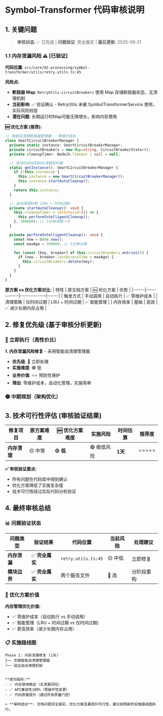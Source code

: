 # Symbol-Transformer 代码审核说明

## 1. 关键问题

> **审核状态**: ✅ 已完成 | **问题验证**: 完全属实 | **最后更新**: 2025-09-21

### 1.1 内存泄漏风险 ⚠️ **[已验证]**

**代码位置**: `src/core/02-processing/symbol-transformer/utils/retry.utils.ts:45`

**风险点:**
- **断路器 Map**: `RetryUtils.circuitBreakers` 使用 Map 存储断路器状态，无清理机制
- **当前影响**: ✅ 验证确认 - RetryUtils 未被 SymbolTransformerService 使用，实际风险较低
- **潜在问题**: 长期运行时Map可能无限增长，影响内存使用

**🆕 优化方案 (推荐):**
```typescript
// 智能自清理断路器管理器 - 零维护成本
class SmartCircuitBreakerManager {
  private static instance: SmartCircuitBreakerManager;
  private circuitBreakers = new Map<string, CircuitBreakerState>();
  private cleanupTimer: NodeJS.Timeout | null = null;

  // 启动时自动初始化清理定时器
  static getInstance(): SmartCircuitBreakerManager {
    if (!this.instance) {
      this.instance = new SmartCircuitBreakerManager();
      this.instance.startAutoCleanup();
    }
    return this.instance;
  }

  // 自动清理机制（LRU + 时间过期）
  private startAutoCleanup(): void {
    this.cleanupTimer = setInterval(() => {
      this.performIntelligentCleanup();
    }, 300000); // 5分钟清理一次
  }

  private performIntelligentCleanup(): void {
    const now = Date.now();
    const maxAge = 300000; // 5分钟过期

    for (const [key, breaker] of this.circuitBreakers.entries()) {
      if (now - breaker.lastAccessTime > maxAge) {
        this.circuitBreakers.delete(key);
      }
    }
  }
}
```

**原方案 vs 优化方案对比:**
| 特性 | 原文档方案 | 🆕 优化方案 | 优势 |
|------|------------|-------------|------|
| 触发方式 | 手动调用 | 自动执行 | ✅ 零维护成本 |
| 清理策略 | 仅时间过期 | LRU + 时间过期 | ✅ 智能管理 |
| 内存效率 | 基础 | 高效 | ✅ 减少长期内存占用 |


## 2. 修复优先级 (基于审核分析更新)

### 🔴 立即执行（高性价比）

**1. 内存泄漏风险修复** - 采用智能自清理管理器
- **优先级**: 🔴 立即处理
- **实施难度**: 🟢 低
- **业务价值**: ⭐⭐ 预防性保护
- **理由**: 零维护成本，自动化管理，实施简单

### 🟡 中期规划（架构优化）


## 3. 技术可行性评估 (审核验证结果)

| 修复项目 | 原方案难度 | 🆕 优化方案难度 | 实施风险 | 时间估算 | 推荐度 |
|---------|------------|----------------|----------|----------|-------|
| **内存清理** | 🟡 中等 | 🟢 **低** | 🟢 极低风险 | **1天** | ⭐⭐⭐⭐⭐ |


**✅ 审核验证要点:**
- 所有问题在代码库中得到确认
- 优化方案降低了实施复杂度
- 技术可行性经过实际代码分析验证

## 4. 最终审核总结

### 📊 问题验证状态
| 问题类型 | 验证结果 | 代码位置 | 当前风险 | 处理建议 |
|---------|---------|----------|----------|----------|
| **内存泄漏** | ✅ **完全属实** | `retry.utils.ts:45` | 🟡 中低 | 立即修复 |
| **模块边界** | ✅ **完全属实** | 两个服务文件 | 🔴 高 | 分阶段重构 |

### 🎯 优化方案价值
**内存管理优化价值:**
- ✅ 零维护成本（自动执行 vs 手动调用）
- ✅ 智能管理（LRU + 时间过期 vs 仅时间过期）
- ✅ 更高效率（减少长期内存占用）



### 📋 实施路线图
```
Phase 1: 内存泄漏修复 (1天)
├── 实施智能自清理管理器
└── 验证自动清理机制


**成功指标:**
- ✅ 内存使用稳定（无泄漏风险）
- ✅ API兼容性100%（零破坏性变更）
- ✅ 代码质量提升（通过所有质量门控）

> **审核结论**: 文档问题完全属实，优化方案显著提升可行性，建议按照新的实施路线图执行。